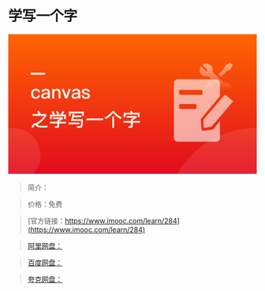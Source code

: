 # 学写一个字

![img](../../assets/5fe442e200015d3305400304.jpg)

> 简介：

> 价格：免费

> [官方链接：https://www.imooc.com/learn/284](https://www.imooc.com/learn/284)

> [阿里网盘：]()

> [百度网盘：]()

> [夸克网盘：]()
